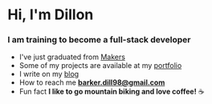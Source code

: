 <center>
<h1 align="left">Hi, I'm Dillon</h1>
<h3 align="left">I am training to become a full-stack developer</h3>

<div align="left">
  
- I've just graduated from [Makers](https://makers.tech/)
- Some of my projects are available at my [portfolio](https://dillonbarker.github.io/)
- I write on my [blog](https://dillonbarker.github.io/blog/)
- How to reach me **barker.dill98@gmail.com**
- Fun fact **I like to go mountain biking and love coffee!** ☕

</div>


